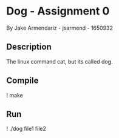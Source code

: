 # Dog - Assignment 0
By Jake Armendariz - jsarmend - 1650932
## Description
The linux command cat, but its called dog.

## Compile
! make
## Run
! ./dog file1 file2